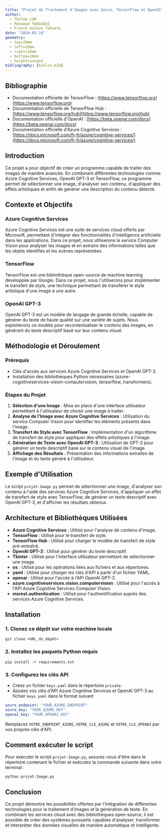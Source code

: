 ```yaml
---
title: "Projet de Traitement d'Images avec Azure, TensorFlow et OpenAI"
author:
  - Thelma LUM
  - Mohamed YAHIAOUI
  - Franck malève Takuete
date: "2024-05-14"
geometry:
  - top=20mm
  - left=20mm
  - right=10mm
  - bottom=10mm
  - heightrounded
bibliography: [biblio.bib]
---
```


## Bibliographie
- Documentation officielle de TensorFlow : [https://www.tensorflow.org](https://www.tensorflow.org)
- Documentation officielle de TensorFlow Hub : [https://www.tensorflow.org/hub](https://www.tensorflow.org/hub)
- Documentation officielle d'OpenAI : [https://beta.openai.com/docs](https://beta.openai.com/docs)
- Documentation officielle d'Azure Cognitive Services : [https://docs.microsoft.com/fr-fr/azure/cognitive-services/](https://docs.microsoft.com/fr-fr/azure/cognitive-services/)


## Introduction
Ce projet  a pour objectif de créer un programme capable de traiter des images de manière avancée. En combinant différentes technologies comme Azure Cognitive Services, OpenAI GPT-3 et TensorFlow, ce programme permet de sélectionner une image, d'analyser son contenu, d'appliquer des effets artistiques et enfin de générer une description du contenu détecté.

## Contexte et Objectifs

### Azure Cognitive Services
Azure Cognitive Services est une suite de services cloud offerts par Microsoft, permettant d'intégrer des fonctionnalités d'intelligence artificielle dans les applications. Dans ce projet, nous utiliserons le service Computer Vision pour analyser les images et en extraire des informations telles que les objets identifiés et les scènes représentées.

### TensorFlow
TensorFlow est une bibliothèque open-source de machine learning développée par Google. Dans ce projet, nous l'utiliserons pour implémenter le transfert de style, une technique permettant de transférer le style artistique d'une image à une autre.

### OpenAI GPT-3
OpenAI GPT-3 est un modèle de langage de grande échelle, capable de générer du texte de haute qualité sur une variété de sujets. Nous exploiterons ce modèle pour recontextualiser le contenu des images, en générant du texte descriptif basé sur leur contenu visuel.

## Méthodologie et Déroulement

### Prérequis
- Clés d'accès aux services Azure Cognitive Services et OpenAI GPT-3.
- Installation des bibliothèques Python nécessaires (azure-cognitiveservices-vision-computervision, tensorflow, transformers).

### Étapes du Projet
1. **Sélection d'une Image** : Mise en place d'une interface utilisateur permettant à l'utilisateur de choisir une image à traiter.
2. **Analyse de l'Image avec Azure Cognitive Services** : Utilisation du service Computer Vision pour identifier les éléments présents dans l'image.
3. **Transfert de Style avec TensorFlow** : Implémentation d'un algorithme de transfert de style pour appliquer des effets artistiques à l'image.
4. **Génération de Texte avec OpenAI GPT-3** : Utilisation de GPT-3 pour générer un texte descriptif basé sur le contenu visuel de l'image.
5. **Affichage des Résultats** : Présentation des informations extraites de l'image et du texte généré à l'utilisateur.

## Exemple d'Utilisation
Le script `projet-Image.py` permet de sélectionner une image, d'analyser son contenu à l'aide des services Azure Cognitive Services, d'appliquer un effet de transfert de style avec TensorFlow, de générer un texte descriptif avec OpenAI GPT-3, et d'afficher les résultats obtenus.

## Architecture et Bibliothèques Utilisées
- **Azure Cognitive Services** : Utilisé pour l'analyse de contenu d'image.
- **TensorFlow** : Utilisé pour le transfert de style.
- **TensorFlow Hub** : Utilisé pour charger le modèle de transfert de style pré-entraîné.
- **OpenAI GPT-3** : Utilisé pour générer du texte descriptif.
- **Tkinter** : Utilisé pour l'interface utilisateur permettant de sélectionner une image.
- **os** : Utilisé pour les opérations liées aux fichiers et aux répertoires.
- **yaml** : Utilisé pour charger les clés d'API à partir d'un fichier YAML.
- **openai** : Utilisé pour l'accès à l'API OpenAI GPT-3.
- **azure.cognitiveservices.vision.computervision** : Utilisé pour l'accès à l'API Azure Cognitive Services Computer Vision.
- **msrest.authentication** : Utilisé pour l'authentification auprès des services Azure Cognitive Services.

## Installation

### 1. Clonez ce dépôt sur votre machine locale

```
git clone <URL_du_dépôt>
```

### 2. Installez les paquets Python requis

```
pip install -r requirements.txt
```

### 3. Configurez les clés API

- Créez un fichier `keys.yaml` dans le répertoire `private`.
- Ajoutez vos clés d'API Azure Cognitive Services et OpenAI GPT-3 au fichier `keys.yaml` dans le format suivant 

```yaml
azure_endpoint: "YOUR_AZURE_ENDPOINT"
azure_key: "YOUR_AZURE_KEY"
openai_key: "YOUR_OPENAI_KEY"
```

Remplacez `VOTRE_ENDPOINT_AZURE`, `VOTRE_CLE_AZURE` et `VOTRE_CLE_OPENAI` par vos propres clés d'API.

## Comment exécuter le script

Pour exécuter le script `projet-Image.py`, assurez-vous d'être dans le répertoire contenant le fichier et exécutez la commande suivante dans votre terminal :

```
python projet-Image.py
```

## Conclusion

Ce projet démontre les possibilités offertes par l'intégration de différentes technologies pour le traitement d'images et la génération de texte. En combinant les services cloud avec des bibliothèques open-source, il est possible de créer des systèmes puissants capables d'analyser, transformer et interpréter des données visuelles de manière automatique et intelligente.